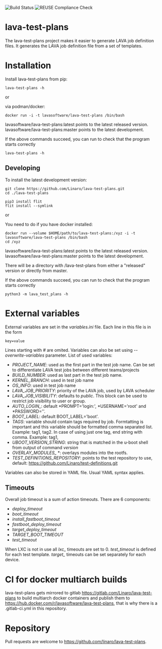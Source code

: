 ![Build Status](https://github.com/Linaro/lava-test-plans/actions/workflows/test-plans-pipeline.yml/badge.svg)
![REUSE Compliance Check](https://github.com/Linaro/lava-test-plans/actions/workflows/reuse.yml/badge.svg)

# lava-test-plans

The lava-test-plans project makes it easier to generate LAVA job definition files.
It generates the LAVA job definition file from a set of templates.

# Installation

Install lava-test-plans from pip:

    lava-test-plans -h

or

via podman/docker:

    docker run -i -t lavasoftware/lava-test-plans /bin/bash

lavasoftware/lava-test-plans:latest points to the latest released version.
lavasoftware/lava-test-plans:master points to the latest development.

If the above commands succeed, you can run to check that the program starts correctly

    lava-test-plans -h

## Developing

To install the latest development version:

    git clone https://github.com/Linaro/lava-test-plans.git
    cd ./lava-test-plans

    pip3 install flit
    flit install --symlink

or

You need to do if you have docker installed:

    docker run --volume $HOME/path/to/lava-test-plans:/xyz -i -t lavasoftware/lava-test-plans /bin/bash
    cd /xyz

lavasoftware/lava-test-plans:latest points to the latest released version.
lavasoftware/lava-test-plans:master points to the latest development.

There will be a directory with /lava-test-plans from either a "released"
version or directly from master.

If the above commands succeed, you can run to check that the program starts correctly

    python3 -m lava_test_plans -h

# External variables

External variables are set in the *variables.ini* file. Each line in this file
is in the form
```
key=value
```
Lines starting with *#* are omited. Variables can also be set using
*--overwrite-variables* parameter. List of used variables:

 * *PROJECT_NAME*: used as the first part in the test job name. Can be set to
   differentiate LAVA test jobs between different teams/projects
 * *BUILD_NUMBER*: used as last part in the test job name.
 * *KERNEL_BRANCH*: used in test job name
 * *OS_INFO*: used in test job name
 * *LAVA_JOB_PRIORITY*: priority of the LAVA job, used by LAVA scheduler
 * *LAVA_JOB_VISIBILITY*: defaults to *public*. This block can be used to restrict job visibility to user or group.
 * *AUTO_LOGIN_*: default *PROMPT='login:', *USERNAME='root' and *PASSWORD=''.
 * *BOOT_LABEL*: default BOOT_LABEL='boot'.
 * *TAGS*: variable should contain tags required by job. Formtatting is important and this variable should be
 formatted comma separated list. Example: tag1, tag2. In case of using just one tag, end string with comma. Example:
 tag1,
 * *UBOOT_VERSION_STRING*: string that is matched in the u-boot shell from output of command *version*
 * *OVERLAY_MODULES_* *: overlays modules into the rootfs.
 * *TEST_DEFINITIONS_REPOSITORY*: points to the test repository to use, default: https://github.com/Linaro/test-definitions.git

Variables can also be stored in YAML file. Usual YAML syntax applies.

## Timeouts

Overall job timeout is a sum of action timeouts. There are 6 components:
 * *deploy_timeout*
 * *boot_timeout*
 * *install_fastboot_timeout*
 * *fastboot_deploy_timeout*
 * *target_deploy_timeout*
 * *TARGET_BOOT_TIMEOUT*
 * *test_timeout*

When LXC is not in use all *lxc_* timeouts are set to 0. *test_timeout* is defined for each test template. *target_* timeouts can be set separately for each device.

# CI for docker multiarch builds
lava-test-plans gets mirrored to gitlab
https://gitlab.com/Linaro/lava-test-plans to build multiarch docker containers
and publish them to https://hub.docker.com/r/lavasoftware/lava-test-plans, that
is why there is a .gitlab-ci.yml in this repository.

# Repository
Pull requests are welcome to https://github.com/linaro/lava-test-plans.
